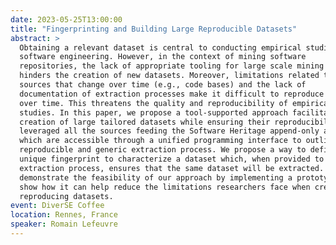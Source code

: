 ```yaml
---
date: 2023-05-25T13:00:00
title: "Fingerprinting and Building Large Reproducible Datasets"
abstract: >
  Obtaining a relevant dataset is central to conducting empirical studies in
  software engineering. However, in the context of mining software
  repositories, the lack of appropriate tooling for large scale mining tasks
  hinders the creation of new datasets. Moreover, limitations related to data
  sources that change over time (e.g., code bases) and the lack of
  documentation of extraction processes make it difficult to reproduce datasets
  over time. This threatens the quality and reproducibility of empirical
  studies. In this paper, we propose a tool-supported approach facilitating the
  creation of large tailored datasets while ensuring their reproducibility. We
  leveraged all the sources feeding the Software Heritage append-only archive
  which are accessible through a unified programming interface to outline a
  reproducible and generic extraction process. We propose a way to define a
  unique fingerprint to characterize a dataset which, when provided to the
  extraction process, ensures that the same dataset will be extracted. We
  demonstrate the feasibility of our approach by implementing a prototype. We
  show how it can help reduce the limitations researchers face when creating or
  reproducing datasets.
event: DiverSE Coffee
location: Rennes, France
speaker: Romain Lefeuvre
---
```

